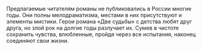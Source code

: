<!--2017-01-04 13:39:51-->
Предлагаемые читателям романы не публиковались в России многие годы. Они полны мелодраматизма, местами в них присутствуют и элементы мистики.
Герои романа «Две судьбы» с детства любят друг друга, но злой рок на долгие годы разлучает их. Сумев в чистоте сохранить чувства, влюбленные, пройдя через все испытания, наконец соединяют свои жизни.
